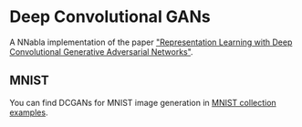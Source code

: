 # Deep Convolutional GANs

A NNabla implementation of the paper ["Representation Learning with Deep Convolutional
Generative Adversarial Networks"](https://arxiv.org/abs/1507.00677).

## MNIST

You can find DCGANs for MNIST image generation in [MNIST collection examples](https://github.com/sony/nnabla-examples/tree/master/mnist-collection#deep-convolutional-gan-dcganpy).

